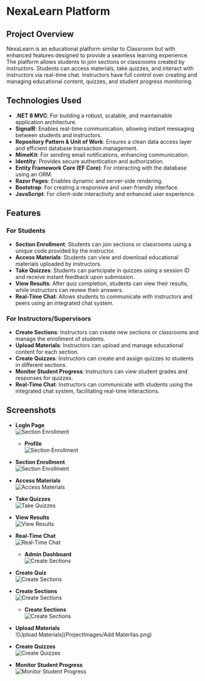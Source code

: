 
# NexaLearn Platform

## Project Overview
NexaLearn is an educational platform similar to Classroom but with enhanced features designed to provide a seamless learning experience. The platform allows students to join sections or classrooms created by instructors. Students can access materials, take quizzes, and interact with instructors via real-time chat. Instructors have full control over creating and managing educational content, quizzes, and student progress monitoring.

## Technologies Used
- **.NET 8 MVC**: For building a robust, scalable, and maintainable application architecture.
- **SignalR**: Enables real-time communication, allowing instant messaging between students and instructors.
- **Repository Pattern & Unit of Work**: Ensures a clean data access layer and efficient database transaction management.
- **MimeKit**: For sending email notifications, enhancing communication.
- **Identity**: Provides secure authentication and authorization.
- **Entity Framework Core (EF Core)**: For interacting with the database using an ORM.
- **Razor Pages**: Enables dynamic and server-side rendering.
- **Bootstrap**: For creating a responsive and user-friendly interface.
- **JavaScript**: For client-side interactivity and enhanced user experience.

## Features

### For Students
- **Section Enrollment**: Students can join sections or classrooms using a unique code provided by the instructor.
- **Access Materials**: Students can view and download educational materials uploaded by instructors.
- **Take Quizzes**: Students can participate in quizzes using a session ID and receive instant feedback upon submission.
- **View Results**: After quiz completion, students can view their results, while instructors can review their answers.
- **Real-Time Chat**: Allows students to communicate with instructors and peers using an integrated chat system.

### For Instructors/Supervisors
- **Create Sections**: Instructors can create new sections or classrooms and manage the enrollment of students.
- **Upload Materials**: Instructors can upload and manage educational content for each section.
- **Create Quizzes**: Instructors can create and assign quizzes to students in different sections.
- **Monitor Student Progress**: Instructors can view student grades and responses for quizzes.
- **Real-Time Chat**: Instructors can communicate with students using the integrated chat system, facilitating real-time interactions.

## Screenshots

- **LogIn Page**  
  ![Section Enrollment](ProjectImages/LogIn.png)
  
  - **Profile**  
  ![Section Enrollment](ProjectImages/Profile.png)

- **Section Enrollment**  
  ![Section Enrollment](ProjectImages/SectionEnrollemnt.png) 

- **Access Materials**  
  ![Access Materials](ProjectImages/AccessMaterilasByStudent.png)

- **Take Quizzes**  
  ![Take Quizzes](ProjectImages/JoinQuiz.png)

- **View Results**  
  ![View Results](ProjectImages/Quiz-Result.png)

- **Real-Time Chat**  
  ![Real-Time Chat](ProjectImages/ChatProcess.png)
  
  - **Admin Dashboard**  
  ![Create Sections](ProjectImages/AdminDashboard.png)

- **Create Quiz**  
  ![Create Sections](ProjectImages/CreateQuiz.png)

- **Create Sections**  
  ![Create Sections](ProjectImages/AddNewSection.png)

  - **Create Sections**  
  ![Create Sections](ProjectImages/AddNewSubject.png)

- **Upload Materials**  
  ![Upload Materials](ProjectImages/Add Materilas.png)

- **Create Quizzes**  
  ![Create Quizzes](ProjectImages/AllQuizzesCreated.png)

- **Monitor Student Progress**  
  ![Monitor Student Progress](ProjectImages/StudentsEvaluations.png)
